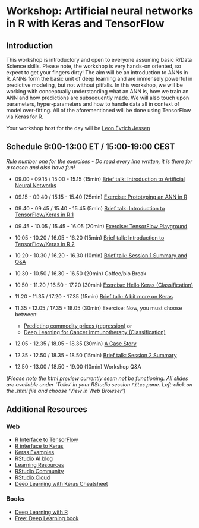 Workshop: Artificial neural networks in R with Keras and TensorFlow
================

## Introduction

This workshop is introductory and open to everyone assuming basic R/Data
Science skills. Please note, the workshop is very hands-on oriented, so
expect to get your fingers dirty\! The aim will be an introduction to
ANNs in R. ANNs form the basic unit of deep learning and are immensely
powerful in predictive modeling, but not without pitfalls. In this
workshop, we will be working with conceptually understanding what an ANN
is, how we train an ANN and how predictions are subsequently made. We
will also touch upon parameters, hyper-parameters and how to handle data
all in context of model over-fitting. All of the aforementioned will be
done using TensorFlow via Keras for R.

Your workshop host for the day will be [Leon Eyrich
Jessen](https://rinpharma.com/workshops/leon-jessen/)

## Schedule 9:00-13:00 ET / 15:00-19:00 CEST

*Rule number one for the exercises - Do read every line written, it is
there for a reason and also have fun\!*

  - 09.00 - 09.15 / 15.00 - 15.15 (15min) [Brief talk: Introduction to
    Artificial Neural
    Networks](Talks/01_introduction_to_artificial_neural_networks.html)

  - 09.15 - 09.40 / 15.15 - 15.40 (25min) [Exercise: Prototyping an ANN
    in R](Exercises/01_ann_prototype.md)

  - 09.40 - 09.45 / 15.40 - 15.45 (5min) [Brief talk: Introduction to
    TensorFlow/Keras in R 1](Talks/02_introduction_to_keras_1.html)

  - 09.45 - 10.05 / 15.45 - 16.05 (20min) [Exercise: TensorFlow
    Playground](Exercises/02_tensorflow_playground.md)

  - 10.05 - 10.20 / 16.05 - 16.20 (15min) [Brief talk: Introduction to
    TensorFlow/Keras in R 2](Talks/03_introduction_to_keras_2.html)

  - 10.20 - 10.30 / 16.20 - 16.30 (10min) [Brief talk: Session 1 Summary
    and Q\&A](Talks/04_session_1_summary.html)

  - 10.30 - 10.50 / 16.30 - 16.50 (20min) Coffee/bio Break

  - 10.50 - 11.20 / 16.50 - 17.20 (30min) [Exercise: Hello Keras
    (Classification)](Exercises/03_hello_keras.md)

  - 11.20 - 11.35 / 17.20 - 17.35 (15min) [Brief talk: A bit more on
    Keras](Talks/05_a_bit_more_on_keras.html)

  - 11.35 - 12.05 / 17.35 - 18.05 (30min) Exercise: Now, you must choose
    between:
    
      - [Predicting commodity prices
        (regression)](Exercises/04_diamonds_regression.md) or
      - [Deep Learning for Cancer Immunotherapy
        (Classification)](Exercises/05_deep_learning_for_cancer_immunotherapy.md)

  - 12.05 - 12.35 / 18.05 - 18.35 (30min) [A Case
    Story](Exercises/06_a_fictive_case_story.md)

  - 12.35 - 12.50 / 18.35 - 18.50 (15min) [Brief talk: Session 2
    Summary](Talks/06_session_2_summary.html)

  - 12.50 - 13.00 / 18.50 - 19.00 (10min) Workshop Q\&A

*(Please note the html preview currently seem not be functioning. All
slides are available under ‘Talks’ in your RStudio session `Files` pane.
Left-click on the .html file and choose ‘View in Web Browser’)*

## Additional Resources

### Web

  - [R Interface to TensorFlow](https://tensorflow.rstudio.com/)
  - [R interface to Keras](https://tensorflow.rstudio.com/keras/)
  - [Keras
    Examples](https://tensorflow.rstudio.com/keras/articles/examples/)
  - [RStudio AI blog](https://blogs.rstudio.com/ai/)
  - [Learning
    Resources](https://tensorflow.rstudio.com/learn/resources/)
  - [RStudio Community](https://community.rstudio.com/)
  - [RStudio Cloud](https://rstudio.cloud/)
  - [Deep Learning with Keras
    Cheatsheet](https://github.com/rstudio/cheatsheets/raw/master/keras.pdf)

### Books

  - [Deep Learning with
    R](https://www.manning.com/books/deep-learning-with-r)
  - [Free: Deep Learning book](https://www.deeplearningbook.org/)
